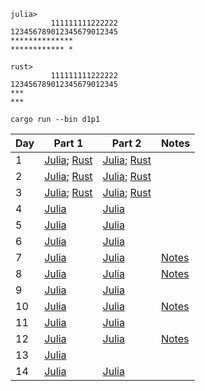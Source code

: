 ```
julia>
         111111111222222
123456789012345679012345
**************
************ *

rust>
         111111111222222
123456789012345679012345
***
***
```

```shell
cargo run --bin d1p1
```

| Day  | Part 1 | Part 2 | Notes |
| ------------- | ------------- | ------------- | ------------- |
| 1  | [Julia](https://github.com/ianwineman/aoc-2024/blob/main/julia/d1p1.jl); [Rust](https://github.com/ianwineman/aoc-2024/blob/main/rust/src/bin/d1p1.rs) | [Julia](https://github.com/ianwineman/aoc-2024/blob/main/julia/d1p2.jl); [Rust](https://github.com/ianwineman/aoc-2024/blob/main/rust/src/bin/d1p2.rs)  | |
| 2  | [Julia](https://github.com/ianwineman/aoc-2024/blob/main/julia/d2p1.jl); [Rust](https://github.com/ianwineman/aoc-2024/blob/main/rust/src/bin/d2p1.rs) | [Julia](https://github.com/ianwineman/aoc-2024/blob/main/julia/d2p2.jl); [Rust](https://github.com/ianwineman/aoc-2024/blob/main/rust/src/bin/d2p2.rs)  | |
| 3  | [Julia](https://github.com/ianwineman/aoc-2024/blob/main/julia/d3p1.jl); [Rust](https://github.com/ianwineman/aoc-2024/blob/main/rust/src/bin/d3p1.rs) | [Julia](https://github.com/ianwineman/aoc-2024/blob/main/julia/d3p2.jl); [Rust](https://github.com/ianwineman/aoc-2024/blob/main/rust/src/bin/d3p2.rs)  | |
| 4  | [Julia](https://github.com/ianwineman/aoc-2024/blob/main/julia/d4p1.jl) | [Julia](https://github.com/ianwineman/aoc-2024/blob/main/julia/d4p2.jl) | |
| 5  | [Julia](https://github.com/ianwineman/aoc-2024/blob/main/julia/d5p1.jl) | [Julia](https://github.com/ianwineman/aoc-2024/blob/main/julia/d5p2.jl) | |
| 6  | [Julia](https://github.com/ianwineman/aoc-2024/blob/main/julia/d6p1.jl) | [Julia](https://github.com/ianwineman/aoc-2024/blob/main/julia/d6p2.jl) | |
| 7  | [Julia](https://github.com/ianwineman/aoc-2024/blob/main/julia/d7p1.jl) | [Julia](https://github.com/ianwineman/aoc-2024/blob/main/julia/d7p2.jl) | [Notes](https://github.com/ianwineman/aoc-2024/blob/main/notes/d7.md) |
| 8  | [Julia](https://github.com/ianwineman/aoc-2024/blob/main/julia/d8p1.jl) | [Julia](https://github.com/ianwineman/aoc-2024/blob/main/julia/d8p2.jl) | [Notes](https://github.com/ianwineman/aoc-2024/blob/main/notes/d8.md) |
| 9  | [Julia](https://github.com/ianwineman/aoc-2024/blob/main/julia/d9p1.jl) | [Julia](https://github.com/ianwineman/aoc-2024/blob/main/julia/d9p2.jl) |  |
| 10  | [Julia](https://github.com/ianwineman/aoc-2024/blob/main/julia/d10p1.jl) | [Julia](https://github.com/ianwineman/aoc-2024/blob/main/julia/d10p2.jl) | [Notes](https://github.com/ianwineman/aoc-2024/blob/main/notes/d10.md) |
| 11  | [Julia](https://github.com/ianwineman/aoc-2024/blob/main/julia/d11p1.jl) | [Julia](https://github.com/ianwineman/aoc-2024/blob/main/julia/d11p2.jl) |  |
| 12  | [Julia](https://github.com/ianwineman/aoc-2024/blob/main/julia/d12p1.jl) | [Julia](https://github.com/ianwineman/aoc-2024/blob/main/julia/d12p2.jl) | [Notes](https://github.com/ianwineman/aoc-2024/blob/main/notes/d12.md) |
| 13  | [Julia](https://github.com/ianwineman/aoc-2024/blob/main/julia/d13p1.jl) |  |  |
| 14  | [Julia](https://github.com/ianwineman/aoc-2024/blob/main/julia/d14p1.jl) | [Julia](https://github.com/ianwineman/aoc-2024/blob/main/julia/d14p2.jl) |  |